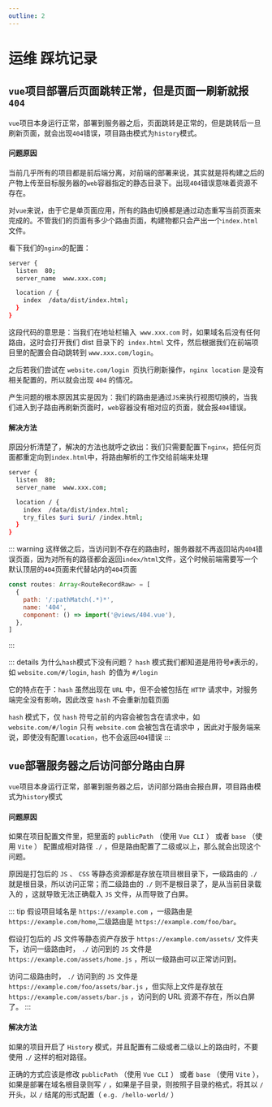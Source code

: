 ```yaml
---
outline: 2
---
```


# 运维 踩坑记录

## `vue`项目部署后页面跳转正常，但是页面一刷新就报`404`

`vue`项目本身运行正常，部署到服务器之后，页面跳转是正常的，但是跳转后一旦刷新页面，就会出现`404`错误，项目路由模式为`history`模式。

#### 问题原因

当前几乎所有的项目都是前后端分离，对前端的部署来说，其实就是将构建之后的产物上传至目标服务器的`web`容器指定的静态目录下。出现`404`错误意味着资源不存在。

对`vue`来说，由于它是单页面应用，所有的路由切换都是通过动态重写当前页面来完成的。不管我们的页面有多少个路由页面，构建物都只会产出一个`index.html`文件。

看下我们的`nginx`的配置：

```sh
server {
  listen  80;
  server_name  www.xxx.com;

  location / {
    index  /data/dist/index.html;
  }
}
```

这段代码的意思是：当我们在地址栏输入` www.xxx.com` 时，如果域名后没有任何路由，这时会打开我们 dist 目录下的` index.html` 文件，然后根据我们在前端项目里的配置会自动跳转到 `www.xxx.com/login`。

之后若我们尝试在 `website.com/login `页执行刷新操作，`nginx location` 是没有相关配置的，所以就会出现 `404` 的情况。

产生问题的根本原因其实是因为：我们的路由是通过`JS`来执行视图切换的，当我们进入到子路由再刷新页面时，`web`容器没有相对应的页面，就会报`404`错误。

#### 解决方法

原因分析清楚了，解决的方法也就呼之欲出：我们只需要配置下`nginx`，把任何页面都重定向到`index.html`中，将路由解析的工作交给前端来处理

```sh
server {
  listen  80;
  server_name  www.xxx.com;

  location / {
    index  /data/dist/index.html;
    try_files $uri $uri/ /index.html;
  }
}
```

::: warning
这样做之后，当访问到不存在的路由时，服务器就不再返回站内`404`错误页面，因为对所有的路径都会返回`index/html`文件，这个时候前端需要写一个默认顶层的`404`页面来代替站内的`404`页面

```js
const routes: Array<RouteRecordRaw> = [
  {
    path: '/:pathMatch(.*)*',
    name: '404',
    component: () => import('@views/404.vue'),
  },
]
```

:::

::: details 为什么`hash`模式下没有问题？
`hash` 模式我们都知道是用符号`#`表示的，如 `website.com/#/login`, `hash `的值为 `#/login`

它的特点在于：`hash` 虽然出现在 `URL` 中，但不会被包括在 `HTTP` 请求中，对服务端完全没有影响，因此改变 `hash` 不会重新加载页面

`hash` 模式下，仅 `hash` 符号之前的内容会被包含在请求中，如 `website.com/#/login` 只有 `website.com` 会被包含在请求中 ，因此对于服务端来说，即使没有配置`location`，也不会返回`404`错误
:::

## `vue`部署服务器之后访问部分路由白屏

`vue`项目本身运行正常，部署到服务器之后，访问部分路由会报白屏，项目路由模式为`history`模式

#### 问题原因

如果在项目配置文件里，把里面的 `publicPath` （使用 `Vue CLI` ） 或者 `base` （使用 `Vite` ） 配置成相对路径 `./` ，但是路由配置了二级或以上，那么就会出现这个问题。

原因是打包后的 `JS` 、 `CSS` 等静态资源都是存放在项目根目录下，一级路由的 `./` 就是根目录，所以访问正常；而二级路由的 `./` 则不是根目录了，是从当前目录载入的 ，这就导致无法正确载入 `JS` 文件，从而导致了白屏。

::: tip
假设项目域名是 `https://example.com` ，一级路由是 `https://example.com/home`,二级路由是 `https://example.com/foo/bar`。

假设打包后的 JS 文件等静态资产存放于 `https://example.com/assets/` 文件夹下，访问一级路由时， `./` 访问到的 `JS` 文件是 `https://example.com/assets/home.js` ，所以一级路由可以正常访问到。

访问二级路由时， `./` 访问到的 `JS` 文件是 `https://example.com/foo/assets/bar.js` ，但实际上文件是存放在 `https://example.com/assets/bar.js` ，访问到的 URL 资源不存在，所以白屏了。
:::

#### 解决方法

如果的项目开启了 `History` 模式，并且配置有二级或者二级以上的路由时，不要使用 `./` 这样的相对路径。

正确的方式应该是修改 `publicPath` （使用 `Vue CLI` ） 或者 `base` （使用 `Vite` ），如果是部署在域名根目录则写 `/` ，如果是子目录，则按照子目录的格式，将其以 `/` 开头，以 `/` 结尾的形式配置（ `e.g. /hello-world/` ）
